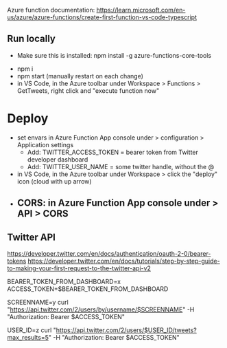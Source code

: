 Azure function documentation: https://learn.microsoft.com/en-us/azure/azure-functions/create-first-function-vs-code-typescript

## Run locally

* Make sure this is installed: npm install -g azure-functions-core-tools
- npm i
- npm start (manually restart on each change)
- in VS Code, in the Azure toolbar under Workspace > Functions > GetTweets, right click and "execute function now"

# Deploy

- set envars in Azure Function App console under > configuration > Application settings
    - Add: TWITTER_ACCESS_TOKEN = bearer token from Twitter developer dashboard
    - Add: TWITTER_USER_NAME = some twitter handle, without the @
- in VS Code, in the Azure toolbar under Workspace > click the "deploy" icon (cloud with up arrow)
- CORS: in Azure Function App console under > API > CORS
    - 


## Twitter API

https://developer.twitter.com/en/docs/authentication/oauth-2-0/bearer-tokens
https://developer.twitter.com/en/docs/tutorials/step-by-step-guide-to-making-your-first-request-to-the-twitter-api-v2

BEARER_TOKEN_FROM_DASHBOARD=x
ACCESS_TOKEN=$BEARER_TOKEN_FROM_DASHBOARD

SCREENNAME=y
curl "https://api.twitter.com/2/users/by/username/$SCREENNAME" -H "Authorization: Bearer $ACCESS_TOKEN"

USER_ID=z
curl "https://api.twitter.com/2/users/$USER_ID/tweets?max_results=5" -H "Authorization: Bearer $ACCESS_TOKEN"
